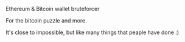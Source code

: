 Ethereum &amp; Bitcoin wallet bruteforcer

For the bitcoin puzzle and more.

It's close to impossible, but like many things that peaple have done :) 

